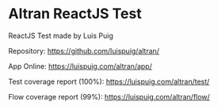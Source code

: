# Altran ReactJS Test
ReactJS Test made by Luis Puig

Repository: https://github.com/luispuig/altran/

App Online: https://luispuig.com/altran/app/

Test coverage report (100%): https://luispuig.com/altran/test/

Flow coverage report (99%): https://luispuig.com/altran/flow/
